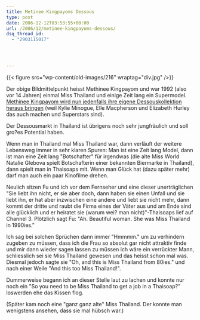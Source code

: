 ```yaml
---
title: Metinee Kingpayoms Dessous
type: post
date: 2006-12-12T03:53:55+00:00
url: /2006/12/metinee-kingpayoms-dessous/
dsq_thread_id:
  - "2903115017"




---
```

{{< figure src="wp-content/old-images/216" wraptag="div.jpg" />}}

Der obige Bildmittelpunkt heisst Methinee Kingpayom und war 1992 (also vor 14 Jahren) einmal Miss Thailand und einige Zeit lang ein Supermodel. [Methinee Kingpayom wird nun jedenfalls ihre eigene Dessouskollektion heraus bringen][1] (weil Kylie Minogue, Elle Macpherson und Elizabeth Hurley das auch machen und Superstars sind).

Der Dessousmarkt in Thailand ist übrigens noch sehr jungfräulich und soll gro?es Potential haben.

Wenn man in Thailand mal Miss Thailand war, dann verläuft der weitere Lebensweg immer in sehr klaren Spuren: Man ist eine Zeit lang Model, dann ist man eine Zeit lang "Botschafter" für irgendwas (die alte Miss World Natalie Glebova spielt Botschafterin einer bekannten Biermarke in Thailand), dann spielt man in Thaisoaps mit. Wenn man Glück hat (dazu später mehr) darf man auch ein paar Kinofilme drehen.

Neulich sitzen Fu und ich vor dem Fernseher und eine dieser unerträglichen "Sie liebt ihn nicht, er sie aber doch, dann haben sie einen Unfall und sie liebt ihn, er hat aber inzwischen eine andere und liebt sie nicht mehr, dann kommt der dritte und raubt die Firma eines der Väter aus und am Ende sind alle glücklich und er heiratet sie (warum wei? man nicht)"-Thaisoaps lief auf Channel 3. Plötzlich sagt Fu: "Ah. Beautiful woman. She was Miss Thailand in 1990ies."

Ich sag bei solchen Sprüchen dann immer "Hmmmm." um zu verhindern zugeben zu müssen, dass ich die Frau so absolut gar nicht attraktiv finde und mir dann wieder sagen lassen zu müssen ich wäre ein verrückter Mann, schliesslich sei sie Miss Thailand gewesen und das heisst schon mal was. Diesmal jedoch sagte sie "Oh, and this is Miss Thailand from 80ies." und nach einer Weile "And this too Miss Thailand!".

Dummerweise begann ich an dieser Stelle laut zu lachen und konnte nur noch ein "So you need to be Miss Thailand to get a job in a Thaisoap?" loswerden ehe das Kissen flog.

(Später kam noch eine "ganz ganz alte" Miss Thailand. Der konnte man wenigstens ansehen, dass sie mal hübsch war.)

 [1]: http://fibre2fashion.com/news/fashion-news/newsdetails.aspx?News_id=27402
